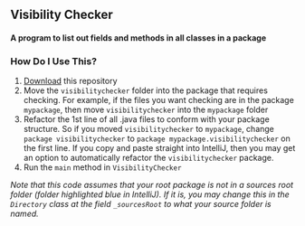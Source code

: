 ## Visibility Checker
#### A program to list out fields and methods in all classes in a package

### How Do I Use This?
1. [Download](https://github.com/beverleysun/visibility-checker/archive/master.zip) this repository
2. Move the `visibilitychecker` folder into the package that requires checking. For example, if the files you want checking are in the package `mypackage`, then move `visibilitychecker` into the `mypackage` folder
3. Refactor the 1st line of all .java files to conform with your package structure. So if you moved `visibilitychecker` to `mypackage`, change `package visibilitychecker` to `package mypackage.visibilitychecker` on the first line. If you copy and paste straight into IntelliJ, then you may get an option to automatically refactor the `visibilitychecker` package.
3. Run the `main` method in `VisibilityChecker`

*Note that this code assumes that your root package is not in a sources root folder (folder highlighted blue in IntelliJ). If it is, you may change this in the `Directory` class at the field `_sourcesRoot` to what your source folder is named.*
